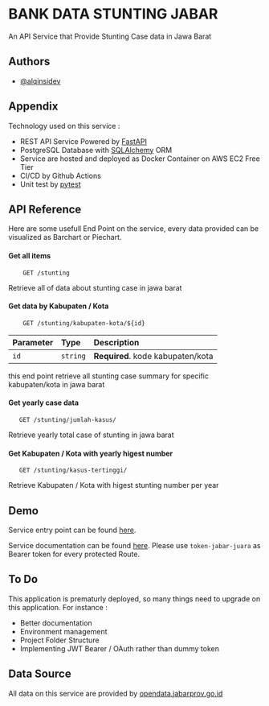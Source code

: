 
# BANK DATA STUNTING JABAR

An API Service that Provide Stunting Case data in Jawa Barat
## Authors

- [@alqinsidev](https://www.github.com/alqinsidev)


## Appendix

Technology used on this service :

- REST API Service Powered by [FastAPI](https://fastapi.tiangolo.com/)
- PostgreSQL Database with [SQLAlchemy](https://sqlalchemy.org) ORM
- Service are hosted and deployed as Docker Container on AWS EC2 Free Tier
- CI/CD by Github Actions
- Unit test by [pytest](https://pytest.org)

## API Reference

Here are some usefull End Point on the service, every data provided can be visualized as Barchart or Piechart.

#### Get all items

```http
    GET /stunting
```

Retrieve all of data about stunting case in jawa barat

#### Get data by Kabupaten / Kota

```http
    GET /stunting/kabupaten-kota/${id}
```

| Parameter | Type     | Description                       |
| :-------- | :------- | :-------------------------------- |
| `id`      | `string` | **Required**. kode kabupaten/kota |

this end point retrieve all stunting case summary for specific kabupaten/kota in jawa barat

#### Get yearly case data

 ```http
    GET /stunting/jumlah-kasus/
```

Retrieve yearly total case of stunting in jawa barat


#### Get Kabupaten / Kota with yearly higest number

 ```http
    GET /stunting/kasus-tertinggi/
```

Retrieve Kabupaten / Kota with higest stunting number per year
## Demo

Service entry point can be found [here](http://18.142.250.106:2701/).

Service documentation can be found [here](http://18.142.250.106:2701/docs). Please use `token-jabar-juara` as Bearer token for every protected Route.


## To Do

This application is prematurly deployed, so many things need to upgrade on this application. For instance :

- Better documentation
- Environment management
- Project Folder Structure
- Implementing JWT Bearer / OAuth rather than dummy token


## Data Source

All data on this service are provided by [opendata.jabarprov.go.id](https://opendata.jabarprov.go.id/id/dataset/jumlah-balita-stunting-berdasarkan-kabupatenkota-di-jawa-barat)

